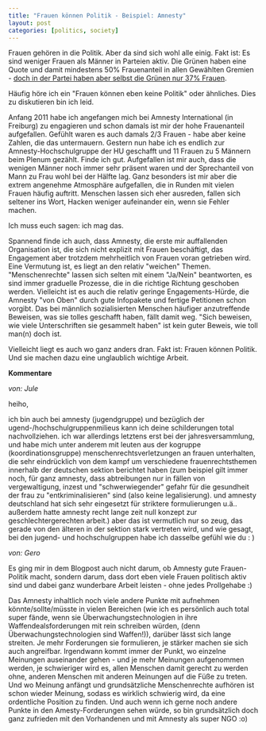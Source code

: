 ```yaml
---
title: "Frauen können Politik - Beispiel: Amnesty"
layout: post
categories: [politics, society]
---
```

Frauen gehören in die Politik. Aber da sind sich wohl alle einig. Fakt ist: Es sind weniger Frauen als Männer in Parteien aktiv. Die Grünen haben eine Quote und damit mindestens 50% Frauenanteil in allen Gewählten Gremien - <a href="http://www.gruene.de/partei/projekt-fifty-fifty/warum-wir-mehr-frauen-brauchen.html">doch in der Partei haben aber selbst die Grünen nur 37% Frauen</a>.

Häufig höre ich ein "Frauen können eben keine Politik" oder ähnliches. Dies zu diskutieren bin ich leid.

Anfang 2011 habe ich angefangen mich bei Amnesty International (in Freiburg) zu engagieren und schon damals ist mir der hohe Frauenanteil aufgefallen. Gefühlt waren es auch damals 2/3 Frauen - habe aber keine Zahlen, die das untermauern.
Gestern nun habe ich es endlich zur Amnesty-Hochschulgruppe der HU geschafft und 11 Frauen zu 5 Männern beim Plenum gezählt. Finde ich gut.
Aufgefallen ist mir auch, dass die wenigen Männer noch immer sehr präsent waren und der Sprechanteil von Mann zu Frau wohl bei der Hälfte lag. Ganz besonders ist mir aber die extrem angenehme Atmosphäre aufgefallen, die in Runden mit vielen Frauen häufig auftritt. Menschen lassen sich eher ausreden, fallen sich seltener ins Wort, Hacken weniger aufeinander ein, wenn sie Fehler machen.

Ich muss euch sagen: ich mag das.

Spannend finde ich auch, dass Amnesty, die erste mir auffallenden Organisation ist, die sich nicht explizit mit Frauen beschäftigt, das Engagement aber trotzdem mehrheitlich von Frauen voran getrieben wird. Eine Vermutung ist, es liegt an den relativ "weichen" Themen. "Menschenrechte" lassen sich selten mit einem "Ja/Nein" beantworten, es sind immer graduelle Prozesse, die in die richtige Richtung geschoben werden. Vielleicht ist es auch die relativ geringe Engagements-Hürde, die Amnesty "von Oben" durch gute Infopakete und fertige Petitionen schon vorgibt. Das bei männlich sozialisierten Menschen häufiger anzutreffende Beweisen, was sie tolles geschafft haben, fällt damit weg. "Sich beweisen, wie viele Unterschriften sie gesammelt haben" ist kein guter Beweis, wie toll man(n) doch ist.

Vielleicht liegt es auch wo ganz anders dran. Fakt ist: Frauen können Politik. Und sie machen dazu eine unglaublich wichtige Arbeit.
		

__Kommentare__
			
_von: Jule_
			
heiho,

ich bin auch bei amnesty (jugendgruppe) und bezüglich der ugend-/hochschulgruppenmilieus kann ich deine schilderungen total nachvollziehen.
ich war allerdings letztens erst bei der jahresversammlung, und habe mich unter anderem mit leuten aus der kogruppe (koordinationsgruppe) menschenrechtsverletzungen an frauen unterhalten, die sehr eindrücklich von dem kampf um verschiedene frauenrechtsthemen innerhalb der deutschen sektion berichtet haben (zum beispiel gilt immer noch, für ganz amnesty, dass abtreibungen nur in fällen von vergewaltigung, inzest und "schwerwiegender" gefahr für die gesundheit der frau zu "entkriminalisieren" sind (also keine legalisierung). und amnesty deutschland hat sich sehr eingesetzt für striktere formulierungen u.ä.. außerdem hatte amnesty recht lange zeit null konzept zur geschlechtergerechten arbeit.)
aber das ist vermutlich nur so zeug, das gerade von den älteren in der sektion stark vertreten wird, und wie gesagt, bei den jugend- und hochschulgruppen habe ich dasselbe gefühl wie du : )

			
_von: Gero_
			
Es ging mir in dem Blogpost auch nicht darum, ob Amnesty gute Frauen-Politik macht, sondern darum, dass dort eben viele Frauen politisch aktiv sind und dabei ganz wunderbare Arbeit leisten - ohne jedes Prollgehabe :)

Das Amnesty inhaltlich noch viele andere Punkte mit aufnehmen könnte/sollte/müsste in vielen Bereichen (wie ich es persönlich auch total super fände, wenn sie Überwachungstechnologien in ihre Waffendealsforderungen mit rein schreiben würden, (denn Überwachungstechnologien sind Waffen!)), darüber lässt sich lange streiten. Je mehr Forderungen sie formulieren, je stärker machen sie sich auch angreifbar. Irgendwann kommt immer der Punkt, wo einzelne Meinungen auseinander gehen - und je mehr Meinungen aufgenommen werden, je schwieriger wird es, allen Menschen damit gerecht zu werden ohne, anderen Menschen mit anderen Meinungen auf die Füße zu treten. Und wo Meinung anfängt und grundsätzliche Menschenrechte aufhören ist schon wieder Meinung, sodass es wirklich schwierig wird, da eine ordentliche Position zu finden. Und auch wenn ich gerne noch andere Punkte in den Amesty-Forderungen sehen würde, so bin grundsätzlich doch ganz zufrieden mit den Vorhandenen und mit Amnesty als super NGO :o)

